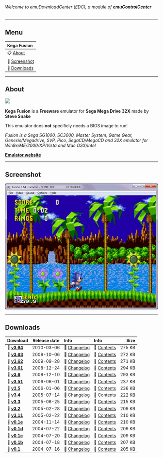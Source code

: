 ###### Welcome to emuDownloadCenter (EDC), a module of [**emuControlCenter**](https://github.com/PhoenixInteractiveNL/emuControlCenter/wiki/)
***
## Menu
| **Kega Fusion** |
|:---------|
| :clipboard: [About](#about) |
| :sunrise: [Screenshot](#screenshot) |
| :floppy_disk: [Downloads](#downloads) |
***
## About
![](https://github.com/PhoenixInteractiveNL/edc-masterhook/wiki/images_emulator/kegafusion_logo_200.jpg)

**Kega Fusion** is a **Freeware** emulator for **Sega Mega Drive 32X** made by **Steve Snake**

This emulator does **not** specificly needs a BIOS image to run!

_Fusion is a Sega SG1000, SC3000, Master System, Game Gear, Genesis/Megadrive, SVP, Pico, SegaCD/MegaCD and 32X emulator for Win9x/ME/2000/XP/Vista and Mac OSX/Intel_

[**Emulator website**](http://www.carpeludum.com/kega-fusion/)
***
## Screenshot
![](https://raw.githubusercontent.com/PhoenixInteractiveNL/edc-masterhook/master/downloadhooks/kegafusion/kegafusion_screen.jpg)
***
## Downloads
| Download | Release date  | Info       | Info       | Size       |
|:---------|:-------------:|:-----------|:-----------|-----------:|
| :floppy_disk: [**v3.64**](https://github.com/PhoenixInteractiveNL/edc-repo0001/raw/master/kegafusion/3.64.7z) | 2010-03-06 | :page_facing_up: [Changelog](https://github.com/PhoenixInteractiveNL/edc-repo0001/blob/master/kegafusion/3.64_changelog.txt) | :mag_right: [Contents](https://github.com/PhoenixInteractiveNL/edc-repo0001/blob/master/kegafusion/3.64_contents.txt) | 275 KB |
| :floppy_disk: [**v3.63**](https://github.com/PhoenixInteractiveNL/edc-repo0001/raw/master/kegafusion/3.63.7z) | 2009-10-06 | :page_facing_up: [Changelog](https://github.com/PhoenixInteractiveNL/edc-repo0001/blob/master/kegafusion/3.63_changelog.txt) | :mag_right: [Contents](https://github.com/PhoenixInteractiveNL/edc-repo0001/blob/master/kegafusion/3.63_contents.txt) | 272 KB |
| :floppy_disk: [**v3.62**](https://github.com/PhoenixInteractiveNL/edc-repo0001/raw/master/kegafusion/3.62.7z) | 2009-09-28 | :page_facing_up: [Changelog](https://github.com/PhoenixInteractiveNL/edc-repo0001/blob/master/kegafusion/3.62_changelog.txt) | :mag_right: [Contents](https://github.com/PhoenixInteractiveNL/edc-repo0001/blob/master/kegafusion/3.62_contents.txt) | 271 KB |
| :floppy_disk: [**v3.61**](https://github.com/PhoenixInteractiveNL/edc-repo0001/raw/master/kegafusion/3.61.7z) | 2008-12-24 | :page_facing_up: [Changelog](https://github.com/PhoenixInteractiveNL/edc-repo0001/blob/master/kegafusion/3.61_changelog.txt) | :mag_right: [Contents](https://github.com/PhoenixInteractiveNL/edc-repo0001/blob/master/kegafusion/3.61_contents.txt) | 294 KB |
| :floppy_disk: [**v3.6**](https://github.com/PhoenixInteractiveNL/edc-repo0001/raw/master/kegafusion/3.6.7z) | 2008-12-10 | :page_facing_up: [Changelog](https://github.com/PhoenixInteractiveNL/edc-repo0001/blob/master/kegafusion/3.6_changelog.txt) | :mag_right: [Contents](https://github.com/PhoenixInteractiveNL/edc-repo0001/blob/master/kegafusion/3.6_contents.txt) | 293 KB |
| :floppy_disk: [**v3.51**](https://github.com/PhoenixInteractiveNL/edc-repo0001/raw/master/kegafusion/3.51.7z) | 2006-06-01 | :page_facing_up: [Changelog](https://github.com/PhoenixInteractiveNL/edc-repo0001/blob/master/kegafusion/3.51_changelog.txt) | :mag_right: [Contents](https://github.com/PhoenixInteractiveNL/edc-repo0001/blob/master/kegafusion/3.51_contents.txt) | 237 KB |
| :floppy_disk: [**v3.5**](https://github.com/PhoenixInteractiveNL/edc-repo0001/raw/master/kegafusion/3.5.7z) | 2006-01-06 | :page_facing_up: [Changelog](https://github.com/PhoenixInteractiveNL/edc-repo0001/blob/master/kegafusion/3.5_changelog.txt) | :mag_right: [Contents](https://github.com/PhoenixInteractiveNL/edc-repo0001/blob/master/kegafusion/3.5_contents.txt) | 236 KB |
| :floppy_disk: [**v3.4**](https://github.com/PhoenixInteractiveNL/edc-repo0001/raw/master/kegafusion/3.4.7z) | 2005-07-14 | :page_facing_up: [Changelog](https://github.com/PhoenixInteractiveNL/edc-repo0001/blob/master/kegafusion/3.4_changelog.txt) | :mag_right: [Contents](https://github.com/PhoenixInteractiveNL/edc-repo0001/blob/master/kegafusion/3.4_contents.txt) | 222 KB |
| :floppy_disk: [**v3.3**](https://github.com/PhoenixInteractiveNL/edc-repo0001/raw/master/kegafusion/3.3.7z) | 2005-06-25 | :page_facing_up: [Changelog](https://github.com/PhoenixInteractiveNL/edc-repo0001/blob/master/kegafusion/3.3_changelog.txt) | :mag_right: [Contents](https://github.com/PhoenixInteractiveNL/edc-repo0001/blob/master/kegafusion/3.3_contents.txt) | 215 KB |
| :floppy_disk: [**v3.2**](https://github.com/PhoenixInteractiveNL/edc-repo0001/raw/master/kegafusion/3.2.7z) | 2005-02-28 | :page_facing_up: [Changelog](https://github.com/PhoenixInteractiveNL/edc-repo0001/blob/master/kegafusion/3.2_changelog.txt) | :mag_right: [Contents](https://github.com/PhoenixInteractiveNL/edc-repo0001/blob/master/kegafusion/3.2_contents.txt) | 209 KB |
| :floppy_disk: [**v3.11**](https://github.com/PhoenixInteractiveNL/edc-repo0001/raw/master/kegafusion/3.11.7z) | 2005-02-22 | :page_facing_up: [Changelog](https://github.com/PhoenixInteractiveNL/edc-repo0001/blob/master/kegafusion/3.11_changelog.txt) | :mag_right: [Contents](https://github.com/PhoenixInteractiveNL/edc-repo0001/blob/master/kegafusion/3.11_contents.txt) | 210 KB |
| :floppy_disk: [**v0.1e**](https://github.com/PhoenixInteractiveNL/edc-repo0001/raw/master/kegafusion/0.1e.7z) | 2004-11-14 | :page_facing_up: [Changelog](https://github.com/PhoenixInteractiveNL/edc-repo0001/blob/master/kegafusion/0.1e_changelog.txt) | :mag_right: [Contents](https://github.com/PhoenixInteractiveNL/edc-repo0001/blob/master/kegafusion/0.1e_contents.txt) | 210 KB |
| :floppy_disk: [**v0.1d**](https://github.com/PhoenixInteractiveNL/edc-repo0001/raw/master/kegafusion/0.1d.7z) | 2004-07-22 | :page_facing_up: [Changelog](https://github.com/PhoenixInteractiveNL/edc-repo0001/blob/master/kegafusion/0.1d_changelog.txt) | :mag_right: [Contents](https://github.com/PhoenixInteractiveNL/edc-repo0001/blob/master/kegafusion/0.1d_contents.txt) | 209 KB |
| :floppy_disk: [**v0.1c**](https://github.com/PhoenixInteractiveNL/edc-repo0001/raw/master/kegafusion/0.1c.7z) | 2004-07-20 | :page_facing_up: [Changelog](https://github.com/PhoenixInteractiveNL/edc-repo0001/blob/master/kegafusion/0.1c_changelog.txt) | :mag_right: [Contents](https://github.com/PhoenixInteractiveNL/edc-repo0001/blob/master/kegafusion/0.1c_contents.txt) | 209 KB |
| :floppy_disk: [**v0.1b**](https://github.com/PhoenixInteractiveNL/edc-repo0001/raw/master/kegafusion/0.1b.7z) | 2004-07-18 | :page_facing_up: [Changelog](https://github.com/PhoenixInteractiveNL/edc-repo0001/blob/master/kegafusion/0.1b_changelog.txt) | :mag_right: [Contents](https://github.com/PhoenixInteractiveNL/edc-repo0001/blob/master/kegafusion/0.1b_contents.txt) | 207 KB |
| :floppy_disk: [**v0.1**](https://github.com/PhoenixInteractiveNL/edc-repo0001/raw/master/kegafusion/0.1.7z) | 2004-07-16 | :page_facing_up: [Changelog](https://github.com/PhoenixInteractiveNL/edc-repo0001/blob/master/kegafusion/0.1_changelog.txt) | :mag_right: [Contents](https://github.com/PhoenixInteractiveNL/edc-repo0001/blob/master/kegafusion/0.1_contents.txt) | 205 KB |

